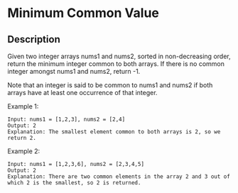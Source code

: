 # Minimum Common Value

## Description

Given two integer arrays nums1 and nums2, sorted in non-decreasing order, return the minimum integer common to both arrays. If there is no common integer amongst nums1 and nums2, return -1.

Note that an integer is said to be common to nums1 and nums2 if both arrays have at least one occurrence of that integer.

Example 1:

```
Input: nums1 = [1,2,3], nums2 = [2,4]
Output: 2
Explanation: The smallest element common to both arrays is 2, so we return 2.
```

Example 2:

```
Input: nums1 = [1,2,3,6], nums2 = [2,3,4,5]
Output: 2
Explanation: There are two common elements in the array 2 and 3 out of which 2 is the smallest, so 2 is returned.
```